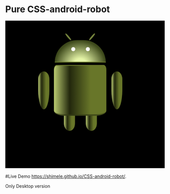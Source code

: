# Pure CSS-android-robot
![alt text](https://github.com/Shimele/CSS-android-robot/blob/master/android-robot.png)

#Live Demo
https://shimele.github.io/CSS-android-robot/.

Only Desktop version
